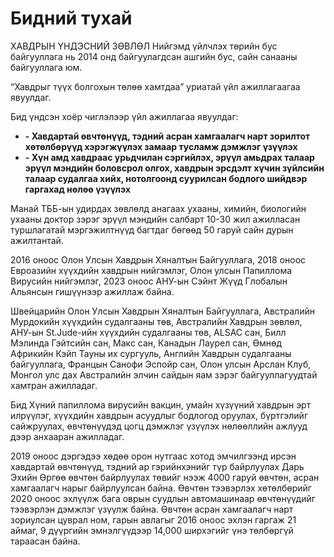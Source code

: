 # Бидний тухай


ХАВДРЫН ҮНДЭСНИЙ ЗӨВЛӨЛ Нийгэмд үйлчлэх төрийн бус байгууллага нь 2014 онд байгуулагдсан ашгийн бус, сайн санааны байгууллага юм.

“Хавдрыг түүх болгохын төлөө хамтдаа” уриатай үйл ажиллагаагаа явуулдаг.

Бид үндсэн хоёр чиглэлээр үйл ажиллагаа явуулдаг:

+ __-  Хавдартай өвчтөнүүд, тэдний асран хамгаалагч нарт зорилтот хөтөлбөрүүд хэрэгжүүлэх замаар тусламж дэмжлэг үзүүлэх__
+ __-  Хүн амд хавдраас урьдчилан сэргийлэх, эрүүл амьдрах талаар эрүүл мэндийн боловсрол олгох, хавдрын эрсдэлт хүчин зүйлсийн талаар судалгаа хийх, нотолгоонд суурилсан бодлого шийдвэр гаргахад нөлөө үзүүлэх__

Манай ТББ-ын удирдах зөвлөлд анагаах ухааны, химийн, биологийн ухааны доктор зэрэг эрүүл мэндийн салбарт 10-30 жил ажилласан туршлагатай мэргэжилтнүүд багтдаг бөгөөд 50 гаруй сайн дурын ажилтантай.

2016 оноос Олон Улсын Хавдрын Хяналтын Байгууллага, 2018 оноос Евроазийн хүүхдийн хавдрын нийгэмлэг, Олон улсын Папиллома Вирусийн нийгэмлэг, 2023 оноос АНУ-ын Сэйнт Жүүд Глобалын Альянсын гишүүнээр ажиллаж байна.

Швейцарийн Олон Улсын Хавдрын Хяналтын Байгууллага, Австралийн Мурдокийн хүүхдийн судалгааны төв, Австралийн Хавдрын зөвлөл, АНУ-ын St.Jude-ийн хүүхдийн судалгааны төв, ALSAC сан, Билл Мэлинда Гэйтсийн сан, Макс сан, Канадын Лаурел сан, Өмнөд Африкийн Кэйп Тауны их сургууль, Английн Хавдрын судалгааны байгууллага, Францын Санофи Эспойр сан, Олон улсын Арслан Клуб, Монгол улс дах Австралийн элчин сайдын яам зэрэг байгууллагуудтай хамтран ажилладаг.

Бид Хүний папиллома вирусийн вакцин, умайн хүзүүний хавдрын эрт илрүүлэг, хүүхдийн хавдрын асуудлыг бодлогод оруулах, бүртгэлийг сайжруулах, өвчтөнүүдэд цогц дэмжлэг үзүүлэх нөлөөллийн ажлууд дээр анхааран ажилладаг.

2019 оноос дэргэдээ хөдөө орон нутгаас хотод эмчилгээнд ирсэн хавдартай өвчтөнүүд, тэдний ар гэрийнхэнийг түр байрлуулах Дарь Эхийн Өргөө өвчтөн байрлуулах төвийг нээж 4000 гаруй өвчтөн, асран хамгаалагч нарыг байрлуулсан байна. Өвчтөн тээвэрлэх хөтөлбөрийг 2020 оноос эхлүүлж бага оврын суудлын автомашинаар өвчтөнүүдийг тээвэрлэн дэмжлэг үзүүлж байна. Өвчтөн асран хамгаалагч нарт зориулсан цуврал ном, гарын авлагыг 2016 оноос эхлэн гаргаж 21 аймаг, 9 дүүргийн эмнэлгүүдээр 14,000 ширхэгийг үнэ төлбөргүй тараасан байна.
